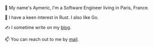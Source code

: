 :wave: My name's Aymeric, I'm a Software Engineer living in Paris, France.

🔭 I have a keen interest in Rust. I also like Go.

✍️ I sometime write on my [blog](https://aymericbeaumet.com/).

📫 You can reach out to me by [mail](mailto:hi@aymericbeaumet.com).
